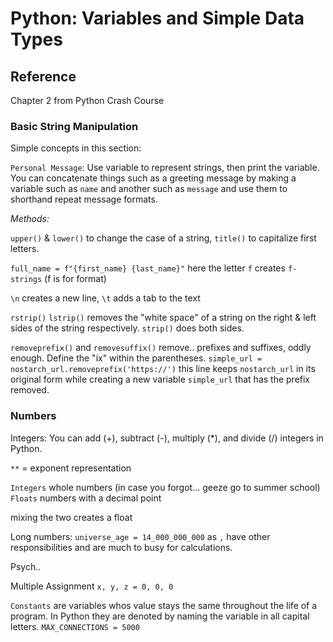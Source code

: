 # Python: Variables and Simple Data Types

## Reference

Chapter 2 from Python Crash Course

### Basic String Manipulation

Simple concepts in this section:

`Personal Message`: Use variable to represent strings, then print the variable. You can concatenate things such as a greeting message by making a variable such as `name` and another such as `message` and use them to shorthand repeat message formats.

*Methods:* 

`upper()` & `lower()` to change the case of a string, `title()` to capitalize first letters.

`full_name = f"{first_name} {last_name}"` here the letter `f` creates `f-strings` (f is for format)

`\n` creates a new line, `\t` adds a tab to the text

`rstrip()` `lstrip()` removes the "white space" of a string on the right & left sides of the string respectively. `strip()` does both sides.

`removeprefix()` and `removesuffix()` remove.. prefixes and suffixes, oddly enough. Define the "ix" within the parentheses. `simple_url = nostarch_url.removeprefix('https://')` this line keeps `nostarch_url` in its original form while creating a new variable `simple_url` that has the prefix removed.

### Numbers

Integers: You can add (+), subtract (-), multiply (*), and divide (/) integers in Python. 

`**` = exponent representation

`Integers` whole numbers (in case you forgot... geeze go to summer school)
`Floats` numbers with a decimal point

mixing the two creates a float

Long numbers: `universe_age = 14_000_000_000` as `,` have other responsibilities and are much to busy for calculations.

Psych.. 

Multiple Assignment `x, y, z = 0, 0, 0`

`Constants` are variables whos value stays the same throughout the life of a program. In Python they are denoted by naming the variable in all capital letters. `MAX_CONNECTIONS = 5000`